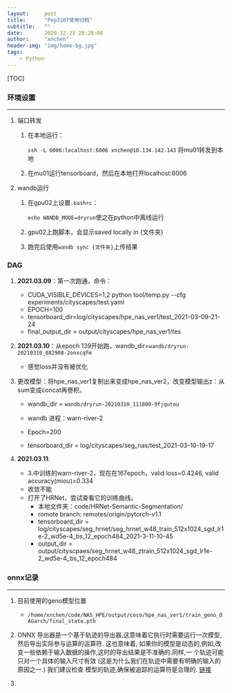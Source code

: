 ```yaml
---
layout:     post
title:      "Pep3107使用归档"
subtitle:   ""
date:       2020-12-23 20:28:08
author:     "xnchen"
header-img: "img/home-bg.jpg"
tags:
    - Python
---
```


[TOC]

### 环境设置

---

1. 端口转发

   1. 在本地运行：

      `ssh -L 6006:localhost:6006 xnchen@10.134.142.143` 将mu01转发到本地

   2. 在mu01运行tensorboard，然后在本地打开localhost:6006

2. wandb运行
   1. 在gpu02上设置`.bashrc`：

      `echo WANDB_MODE=dryrun`使之在python中离线运行

   2. gpu02上跑脚本，会显示saved locally in {文件夹}
   3. 跑完后使用`wandb sync {文件夹}`上传结果

### DAG

1. **2021.03.09**：第一次跑通，命令：
   - CUDA_VISIBLE_DEVICES=1,2 python tool/temp.py --cfg experiments/cityscapes/test.yaml
   - EPOCH=100
   - tensorboard_dir=log/cityscapes/hpe_nas_ver1/test_2021-03-09-21-24
   - final_output_dir = output/cityscapes/hpe_nas_ver1/tes

2. **2021.03.10**：从epoch 139开始跑，wandb_dir=`wandb/dryrun-20210310_082908-2onxcqfm`

   - 感觉loss并没有被优化

3. 更改模型：将hpe_nas_ver1复制出来变成hpe_nas_ver2，改变模型输出z：从sum变成concat再卷积。

   - wandb_dir = `wandb/dryrun-20210310_111800-9fjqutou`
   - wandb 进程：warn-river-2

   - Epoch=200
   - tensorboard_dir = log/cityscapes/seg_nas/test_2021-03-10-19-17

4. **2021.03.11**: 

   - 3.中训练的warn-river-2，现在在167epoch，valid loss=0.4246, valid accuracy(miou)=0.334
   - 收敛不能
   - 打开了HRNet，尝试查看它的训练曲线。
     - 本地文件夹：code/HRNet-Semantic-Segmentation/
     - romote branch: remotes/origin/pytorch-v1.1
     - tensorboard_dir = log/cityscapes/seg_hrnet/seg_hrnet_w48_train_512x1024_sgd_lr1e-2_wd5e-4_bs_12_epoch484_2021-3-11-10-45
     - output_dir = output/cityscpaes/seg_hrnet_w48_ztrain_512x1024_sgd_lr1e-2_wd5e-4_bs_12_epoch484

### onnx记录

---

1. 目前使用的geno模型位置
   - `/home/xnchen/code/NAS_HPE/output/coco/hpe_nas_ver1/train_geno_DAGarch/final_state.pth`

2. ONNX 导出器是一个基于轨迹的导出器,这意味着它执行时需要运行一次模型,然后导出实际参与运算的运算符. 这也意味着, 如果你的模型是动态的,例如,改变一些依赖于输入数据的操作,这时的导出结果是不准确的.同样,一 个轨迹可能只对一个具体的输入尺寸有效 (这是为什么我们在轨迹中需要有明确的输入的原因之一.) 我们建议检查 模型的轨迹,确保被追踪的运算符是合理的. [链接](https://pytorch.apachecn.org/docs/0.3/onnx.html)

3. 